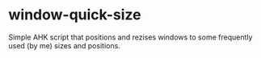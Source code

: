 # window-quick-size
Simple AHK script that positions and rezises windows to some frequently used (by me) sizes and positions. 
